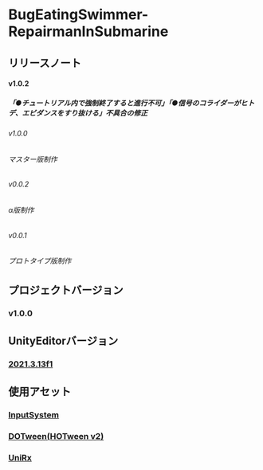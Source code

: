 # BugEatingSwimmer-RepairmanInSubmarine
## リリースノート
#### v1.0.2
##### 「●チュートリアル内で強制終了すると進行不可」「●信号のコライダーがヒトデ、エビダンスをすり抜ける」不具合の修正
###### v1.0.0
###### マスター版制作
###### v0.0.2
###### α版制作
###### v0.0.1
###### プロトタイプ版制作
## プロジェクトバージョン
### v1.0.0
## UnityEditorバージョン
### [2021.3.13f1](https://unity.com/releases/editor/whats-new/2021.3.13)
## 使用アセット
### [InputSystem](https://forpro.unity3d.jp/unity_pro_tips/2021/05/20/1957/)
### [DOTween(HOTween v2)](https://assetstore.unity.com/packages/tools/animation/dotween-hotween-v2-27676)
### [UniRx](https://kingmo.jp/kumonos/unirx-unitask-upm-import/)
